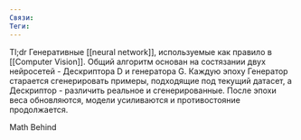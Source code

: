 ```yaml
---
Связи:
Теги:
---
```


Tl;dr
Генеративные [[neural network]], используемые как правило в [[Computer Vision]]. 
Общий алгоритм основан на состязании двух нейросетей - Дескриптора D и генератора G.
Каждую эпоху Генератор старается сгенерировать примеры, подходящие под текущий датасет, а Дескриптор - различить реальное и сгенерированные. После эпохи веса обновляются, модели усиливаются и противостояние продолжается.

Math Behind